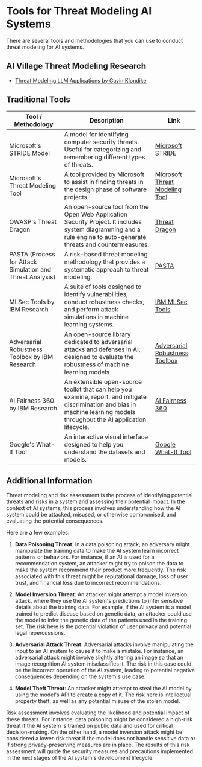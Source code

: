 # Tools for Threat Modeling AI Systems
There are several tools and methodologies that you can use to conduct threat modeling for AI systems.

## AI Village Threat Modeling Research
- [Threat Modeling LLM Applications by Gavin Klondike](https://aivillage.org/large%20language%20models/threat-modeling-llm)

## Traditional Tools

| Tool / Methodology | Description | Link |
| --- | --- | --- |
| Microsoft's STRIDE Model | A model for identifying computer security threats. Useful for categorizing and remembering different types of threats. | [Microsoft STRIDE](https://docs.microsoft.com/en-us/azure/security/develop/threat-modeling-tool-threats) |
| Microsoft's Threat Modeling Tool | A tool provided by Microsoft to assist in finding threats in the design phase of software projects. | [Microsoft Threat Modeling Tool](https://www.microsoft.com/en-us/download/details.aspx?id=49168) |
| OWASP's Threat Dragon | An open-source tool from the Open Web Application Security Project. It includes system diagramming and a rule engine to auto-generate threats and countermeasures. | [Threat Dragon](https://owasp.org/www-project-threat-dragon/) |
| PASTA (Process for Attack Simulation and Threat Analysis) | A risk-based threat modeling methodology that provides a systematic approach to threat modeling. | [PASTA](https://versprite.com/blog/what-is-pasta-threat-modeling/) |
| MLSec Tools by IBM Research | A suite of tools designed to identify vulnerabilities, conduct robustness checks, and perform attack simulations in machine learning systems. | [IBM MLSec Tools](https://github.com/IBM/adversarial-robustness-toolbox) |
| Adversarial Robustness Toolbox by IBM Research | An open-source library dedicated to adversarial attacks and defenses in AI, designed to evaluate the robustness of machine learning models. | [Adversarial Robustness Toolbox](https://github.com/IBM/adversarial-robustness-toolbox) |
| AI Fairness 360 by IBM Research | An extensible open-source toolkit that can help you examine, report, and mitigate discrimination and bias in machine learning models throughout the AI application lifecycle. | [AI Fairness 360](https://aif360.mybluemix.net/) |
| Google's What-If Tool | An interactive visual interface designed to help you understand the datasets and models. | [Google What-If Tool](https://pair-code.github.io/what-if-tool/) |

## Additional Information

Threat modeling and risk assessment is the process of identifying potential threats and risks in a system and assessing their potential impact. In the context of AI systems, this process involves understanding how the AI system could be attacked, misused, or otherwise compromised, and evaluating the potential consequences.

Here are a few examples:

1. **Data Poisoning Threat**: In a data poisoning attack, an adversary might manipulate the training data to make the AI system learn incorrect patterns or behaviors. For instance, if an AI is used for a recommendation system, an attacker might try to poison the data to make the system recommend their product more frequently. The risk associated with this threat might be reputational damage, loss of user trust, and financial loss due to incorrect recommendations.

2. **Model Inversion Threat**: An attacker might attempt a model inversion attack, where they use the AI system's predictions to infer sensitive details about the training data. For example, if the AI system is a model trained to predict disease based on genetic data, an attacker could use the model to infer the genetic data of the patients used in the training set. The risk here is the potential violation of user privacy and potential legal repercussions.

3. **Adversarial Attack Threat**: Adversarial attacks involve manipulating the input to an AI system to cause it to make a mistake. For instance, an adversarial attack might involve slightly altering an image so that an image recognition AI system misclassifies it. The risk in this case could be the incorrect operation of the AI system, leading to potential negative consequences depending on the system's use case.

4. **Model Theft Threat**: An attacker might attempt to steal the AI model by using the model's API to create a copy of it. The risk here is intellectual property theft, as well as any potential misuse of the stolen model.

Risk assessment involves evaluating the likelihood and potential impact of these threats. For instance, data poisoning might be considered a high-risk threat if the AI system is trained on public data and used for critical decision-making. On the other hand, a model inversion attack might be considered a lower-risk threat if the model does not handle sensitive data or if strong privacy-preserving measures are in place. The results of this risk assessment will guide the security measures and precautions implemented in the next stages of the AI system's development lifecycle.
